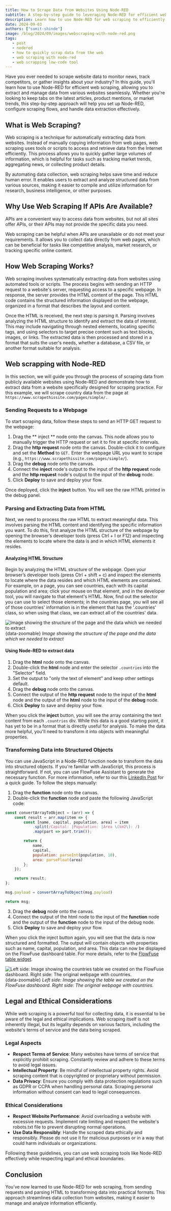 ```yaml
---
title: How to Scrape Data from Websites Using Node-RED
subtitle: A step-by-step guide to leveraging Node-RED for efficient web scraping and analysis.
description: Learn how to use Node-RED for web scraping to efficiently collect and manage data from websites with this step-by-step guide.
date: 2024-09-03
authors: ["sumit-shinde"]
image: /blog/2024/09/images/webscraping-with-node-red.png
tags:
   - post
   - nodered
   - how to quickly scrap data from the web
   - web scraping with node-red
   - web scrapping low-code tool
---
```


Have you ever needed to scrape website data to monitor news, track competitors, or gather insights about your industry? In this guide, you'll learn how to use Node-RED for efficient web scraping, allowing you to extract and manage data from various websites seamlessly. Whether you're looking to keep tabs on the latest articles, product mentions, or market trends, this step-by-step approach will help you set up Node-RED, configure scraping flows, and handle data extraction effectively.

<!--more-->

## What is Web Scraping?

Web scraping is a technique for automatically extracting data from websites. Instead of manually copying information from web pages, web scraping uses tools or scripts to access and retrieve data from the Internet efficiently. This process allows you to quickly gather large volumes of information, which is helpful for tasks such as tracking market trends, aggregating news, or collecting product details.

By automating data collection, web scraping helps save time and reduce human error. It enables users to extract and analyze structured data from various sources, making it easier to compile and utilize information for research, business intelligence, or other purposes.

## Why Use Web Scraping If APIs Are Available?

APIs are a convenient way to access data from websites, but not all sites offer APIs, or their APIs may not provide the specific data you need.

Web scraping can be helpful when APIs are unavailable or do not meet your requirements. It allows you to collect data directly from web pages, which can be beneficial for tasks like competitive analysis, market research, or tracking specific online content.

## How Web Scraping Works?

Web scraping involves systematically extracting data from websites using automated tools or scripts. The process begins with sending an HTTP request to a website's server, requesting access to a specific webpage. In response, the server provides the HTML content of the page. This HTML code contains the structured information displayed on the webpage, organized in a format that describes the layout and content.

Once the HTML is received, the next step is parsing it. Parsing involves analyzing the HTML structure to identify and extract the data of interest. This may include navigating through nested elements, locating specific tags, and using selectors to target precise content such as text blocks, images, or links. The extracted data is then processed and stored in a format that suits the user's needs, whether a database, a CSV file, or another format suitable for analysis.

## Web scrapping with Node-RED 

In this section, we will guide you through the process of scraping data from publicly available websites using Node-RED and demonstrate how to extract data from a website specifically designed for scraping practice. For this example, we will scrape country data from the page at `https://www.scrapethissite.com/pages/simple/.`

### Sending Requests to a Webpage

To start scraping data, follow these steps to send an HTTP GET request to the webpage:

1. Drag the ** inject ** node onto the canvas. This node allows you to manually trigger the HTTP request or set it to fire at specific intervals.
2. Drag the **http request** node onto the canvas. Double-click it to configure and set the **Method** to `GET.` Enter the webpage URL you want to scrape (e.g., `https://www.scrapethissite.com/pages/simple/`).
3. Drag the **debug** node onto the canvas.
4. Connect the **inject** node's output to the input of the **http request** node and the **http request** node's output to the input of the **debug** node.
5. Click **Deploy** to save and deploy your flow.

Once deployed, click the **inject** button. You will see the raw HTML printed in the debug panel.

### Parsing and Extracting Data from HTML

Next, we need to process the raw HTML to extract meaningful data. This involves parsing the HTML content and identifying the specific information you want. To do this, first analyze the HTML structure of the webpage by opening the browser’s developer tools (press Ctrl + I or F12) and inspecting the elements to locate where the data is and in which HTML elements it resides.

#### Analyzing HTML Structure

Begin by analyzing the HTML structure of the webpage. Open your browser’s developer tools (press Ctrl + shift + c) and inspect the elements to locate where the data resides and which HTML elements are contained. For example, on a page, you can see countries, each with its capital population and area; click your mouse on that element, and in the developer tool, you will navigate to that element's HTML. Now, find out the selector you can use to select those elements; in the countries page, you will see all of those countries' information is in the element that has the '.countries' class, so when using that class, we can extract all of the countries' data.

![Image showing the structure of the page and the data which we needed to extract](./images/html-structer-of-target-website.png){data-zoomable}
_Image showing the structure of the page and the data which we needed to extract_

#### Using Node-RED to extract data

1. Drag the **html** node onto the canvas.
2. Double-click the **html** node and enter the selector `.countries` into the "Selector" field.
3. Set the output to "only the text of element" and keep other settings default.
4. Drag the **debug** node onto the canvas.
5. Connect the output of the **http request** node to the input of the **html** node and the output of the **html** node to the input of the **debug** node.
6. Click **Deploy** to save and deploy your flow.

When you click the **inject** button, you will see the array containing the text content from each `.countries` div. While this data is a good starting point, it has yet to be in a format that is directly useful for analysis. To make the data more helpful, you'll need to transform it into objects with meaningful properties.

### Transforming Data into Structured Objects

You can use JavaScript in a Node-RED function node to transform the data into structured objects. If you're familiar with JavaScript, this process is straightforward. If not, you can use FlowFuse Assistant to generate the necessary function. For more information, refer to our this [LinkedIn Post](https://www.linkedin.com/posts/flowfuse_flowfuse-nodered-automation-activity-7226171132796637184-vKKt?utm_source=share&utm_medium=member_desktop) for a quick guide. To follow the steps manually:

1. Drag the **function** node onto the canvas.
2. Double-click the **function** node and paste the following JavaScript code:

```js
const convertArrayToObject = (arr) => {
    const result = arr.map(item => {
        const [name, capital, population, area] = item
            .split(/Capital: |Population: |Area \(km2\): /)
            .map(part => part.trim());

        return {
            name,
            capital,
            population: parseInt(population, 10),
            area: parseFloat(area)
        };
    });

    return result;
};

msg.payload = convertArrayToObject(msg.payload)

return msg;
```

3. Drag the **debug** node onto the canvas.
4. Connect the output of the html node to the input of the **function** node and the output of the **function** node to the input of the debug node.
5. Click **Deploy** to save and deploy your flow.

When you click the inject button again, you will see that the data is now structured and formatted. The output will contain objects with properties such as name, capital, population, and area. This data can now be displayed on the FlowFuse dashboard table. For more details, refer to the [FlowFuse table widget](https://dashboard.flowfuse.com/nodes/widgets/ui-table.html).

![Left side: Image showing the countries table we created on the FlowFuse dashboard. Right side: The original webpage with countries.](./images/webscrapping-result.png){data-zoomable}
_Left side: Image showing the table we created on the FlowFuse dashboard. Right side: The original webpage with countries._

## Legal and Ethical Considerations

While web scraping is a powerful tool for collecting data, it is essential to be aware of the legal and ethical implications. Web scraping itself is not inherently illegal, but its legality depends on various factors, including the website's terms of service and the data being scraped.

### Legal Aspects

- **Respect Terms of Service**: Many websites have terms of service that explicitly prohibit scraping. Constantly review and adhere to these terms to avoid legal issues.
- **Intellectual Property**: Be mindful of intellectual property rights. Avoid scraping content that is copyrighted or proprietary without permission.
- **Data Privacy**: Ensure you comply with data protection regulations such as GDPR or CCPA when handling personal data. Scraping personal information without consent can lead to legal consequences.

### Ethical Considerations

- **Respect Website Performance**: Avoid overloading a website with excessive requests. Implement rate limiting and respect the website's robots.txt file to prevent disrupting normal operations.
- **Use Data Responsibly**: Handle the scraped data ethically and responsibly. Please do not use it for malicious purposes or in a way that could harm individuals or organizations.

Following these guidelines, you can use web scraping tools like Node-RED effectively while respecting legal and ethical boundaries.

## Conclusion

You’ve now learned to use Node-RED for web scraping, from sending requests and parsing HTML to transforming data into practical formats. This approach streamlines data collection from websites, making it easier to manage and analyze information efficiently.
